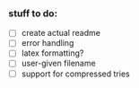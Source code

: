 ### stuff to do:
- [ ] create actual readme
- [ ] error handling
- [ ] latex formatting? 
- [ ] user-given filename
- [ ] support for compressed tries